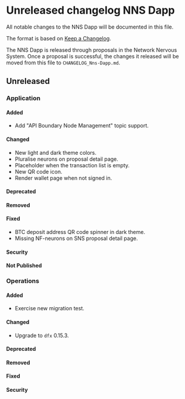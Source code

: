 # Unreleased changelog NNS Dapp

All notable changes to the NNS Dapp will be documented in this file.

The format is based on [Keep a Changelog](https://keepachangelog.com/en/1.0.0/).

The NNS Dapp is released through proposals in the Network Nervous System. Once a
proposal is successful, the changes it released will be moved from this file to
`CHANGELOG_Nns-Dapp.md`.

## Unreleased

### Application

#### Added

* Add "API Boundary Node Management" topic support.

#### Changed

* New light and dark theme colors.
* Pluralise neurons on proposal detail page.
* Placeholder when the transaction list is empty.
* New QR code icon.
* Render wallet page when not signed in.

#### Deprecated

#### Removed

#### Fixed

* BTC deposit address QR code spinner in dark theme.
* Missing NF-neurons on SNS proposal detail page.

#### Security

#### Not Published

### Operations

#### Added

- Exercise new migration test.

#### Changed

* Upgrade to `dfx` 0.15.3.

#### Deprecated

#### Removed

#### Fixed

#### Security
